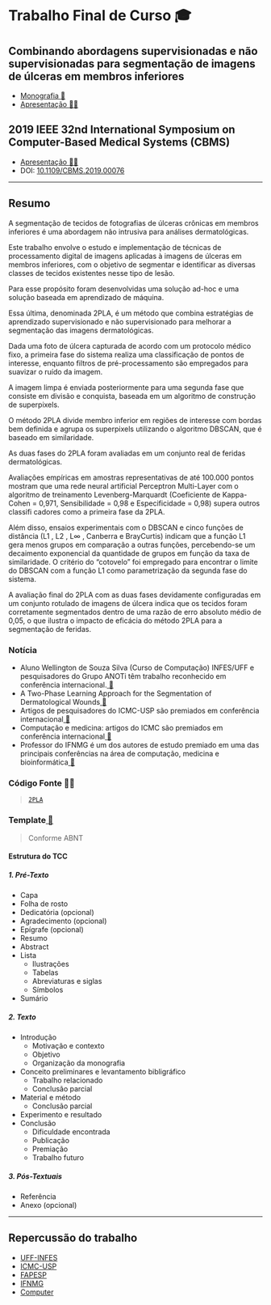 # Trabalho Final de Curso :mortar_board:
## Combinando abordagens supervisionadas e não supervisionadas para segmentação de imagens de úlceras em membros inferiores
* [Monografia :memo:](https://github.com/sswellington/trabalho-final-de-curso/blob/master/monografia-min.pdf)
* [Apresentação :man_teacher:](https://github.com/sswellington/trabalho-final-de-curso/blob/master/apresentation.pdf)

## 2019 IEEE 32nd International Symposium on Computer-Based Medical Systems (CBMS)
* [Apresentação :man_teacher:](https://github.com/sswellington/trabalho-final-de-curso/blob/master/apresentation.pdf)
* DOI: [10.1109/CBMS.2019.00076](https://ieeexplore.ieee.org/document/8787493/)

---

## Resumo

A segmentação de tecidos de fotografias de úlceras crônicas em membros inferiores é uma abordagem não intrusiva para análises dermatológicas. 

Este trabalho envolve o estudo e implementação de técnicas de processamento digital de imagens aplicadas à imagens de úlceras em membros inferiores, com o objetivo de segmentar e identificar as diversas classes de tecidos existentes nesse tipo de lesão. 

Para esse propósito foram desenvolvidas uma solução ad-hoc e uma solução baseada em aprendizado de máquina. 

Essa última, denominada 2PLA, é um método que combina estratégias de aprendizado supervisionado e não supervisionado para melhorar a segmentação das imagens dermatológicas. 

Dada uma foto de úlcera capturada de acordo com um protocolo médico fixo, a primeira fase do sistema realiza uma classificação
de pontos de interesse, enquanto filtros de pré-processamento são empregados para suavizar o ruído da imagem. 

A imagem limpa é enviada posteriormente para uma segunda fase que consiste em divisão e conquista, baseada em um algoritmo de construção de superpixels. 

O método 2PLA divide membro inferior em regiões de interesse com bordas bem definida e agrupa os superpixels utilizando o algoritmo DBSCAN, que é baseado em similaridade. 

As duas fases do 2PLA foram avaliadas em um conjunto real de feridas dermatológicas. 

Avaliações empíricas em amostras representativas de até 100.000 pontos mostram que uma rede neural artificial
Perceptron Multi-Layer com o algoritmo de treinamento Levenberg-Marquardt (Coeficiente de Kappa-Cohen = 0,971, Sensibilidade = 0,98 e Especificidade = 0,98) supera outros classifi cadores como a primeira fase da 2PLA. 

Além disso, ensaios experimentais com o DBSCAN e cinco funções de distância (L1 , L2 , L∞ , Canberra e BrayCurtis) indicam que a função L1 gera
menos grupos em comparação a outras funções, percebendo-se um decaimento exponencial da quantidade de grupos em função da taxa de similaridade. O critério do “cotovelo” foi empregado para encontrar o limite do DBSCAN com a função L1 como parametrização da segunda fase do sistema. 

A avaliação final do 2PLA com as duas fases devidamente configuradas em um conjunto rotulado de imagens de úlcera indica que os tecidos foram corretamente segmentados dentro de uma razão de erro absoluto médio de 0,05, o que ilustra o impacto de eficácia do método 2PLA para a segmentação de feridas.

### Notícia
* Aluno Wellington de Souza Silva (Curso de Computação) INFES/UFF e pesquisadores do Grupo ANOTi têm trabalho reconhecido em conferência internacional.[ :link:](http://infes.uff.br/aluno-do-infes-uff-e-pesquisadores-do-grupo-anoti-tem-trabalho-reconhecido-em-conferencia-internacional-aluno-wellington-de-souza-silva-do-curso-de-computacao-do-infes-uff-foi-premiado-como-finalist/)
* A Two-Phase Learning Approach for the Segmentation of Dermatological Wounds[ :link:](https://www.computer.org/csdl/proceedings-article/cbms/2019/228600a343/1cdO0qLxGvK)
* Artigos de pesquisadores do ICMC-USP são premiados em conferência internacional[ :link:](https://www.computer.org/csdl/proceedings-article/cbms/2019/228600a343/1cdO0qLxGvK)
* Computação e medicina: artigos do ICMC são premiados em conferência internacional[ :link:](https://icmc.usp.br/noticias/4404-computacao-e-medicina-artigos-do-icmc-sao-premiados-em-conferencia-internacional)
* Professor do IFNMG é um dos autores de estudo premiado em uma das principais conferências na área de computação, medicina e bioinformática[ :link:](https://www.ifnmg.edu.br/mais-noticias-portal/492-portal-noticias-2019/21351-professor-do-ifnmg-e-um-dos-autores-de-estudo-premiado-em-uma-das-principais-conferencias-na-area-de-computacao-medicina-e-bioinformatica)

### Código Fonte :man_technologist:
> [`2PLA`](https://github.com/sswellington/2PLA)

### Template[ :link:](https://github.com/sswellington/Template_TCC/tree/master/Template)

> Conforme ABNT 

#### Estrutura do TCC

##### 1. Pré-Texto
* Capa 
* Folha de rosto
* Dedicatória (opcional) 
* Agradecimento (opcional)
* Epígrafe (opcional)
* Resumo
* Abstract
* Lista
  * Ilustrações
  * Tabelas
  * Abreviaturas e siglas
  * Símbolos
* Sumário

##### 2. Texto
* Introdução 
	* Motivação e contexto
	* Objetivo
	* Organização da monografia
* Conceito preliminares e levantamento bibligráfico
	* Trabalho relacionado 
	* Conclusão parcial
* Material e método
	* Conclusão parcial
* Experimento e resultado
* Conclusão
	* Dificuldade encontrada
	* Publicação
	* Premiação
	* Trabalho futuro

##### 3. Pós-Textuais
* Referência
* Anexo (opcional)


--- 

## Repercussão do trabalho 
* [UFF-INFES](http://infes.uff.br/aluno-do-infes-uff-e-pesquisadores-do-grupo-anoti-tem-trabalho-reconhecido-em-conferencia-internacional-aluno-wellington-de-souza-silva-do-curso-de-computacao-do-infes-uff-foi-premiado-como-finalist/)
* [ICMC-USP](https://icmc.usp.br/noticias/4404-computacao-e-medicina-artigos-do-icmc-sao-premiados-em-conferencia-internacional)
* [FAPESP](https://agencia.fapesp.br/artigos-de-pesquisadores-do-icmc-usp-sao-premiados-em-conferencia-internacional/31134/)
* [IFNMG](https://www.ifnmg.edu.br/mais-noticias-portal/492-portal-noticias-2019/21351-professor-do-ifnmg-e-um-dos-autores-de-estudo-premiado-em-uma-das-principais-conferencias-na-area-de-computacao-medicina-e-bioinformatica)
* [Computer](https://www.computer.org/csdl/proceedings-article/cbms/2019/228600a343/1cdO0qLxGvK)